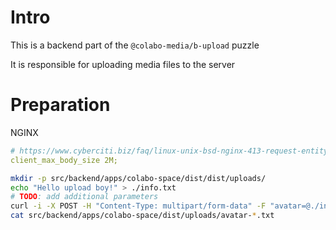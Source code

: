 # Intro

This is a backend part of the `@colabo-media/b-upload` puzzle

It is responsible for uploading media files to the server

# Preparation

NGINX
```yml
# https://www.cyberciti.biz/faq/linux-unix-bsd-nginx-413-request-entity-too-large/
client_max_body_size 2M;
```

```sh
mkdir -p src/backend/apps/colabo-space/dist/dist/uploads/
echo "Hello upload boy!" > ./info.txt
# TODO: add additional parameters
curl -i -X POST -H "Content-Type: multipart/form-data" -F "avatar=@./info.txt" http://localhost:8001/upload/
cat src/backend/apps/colabo-space/dist/uploads/avatar-*.txt
```
